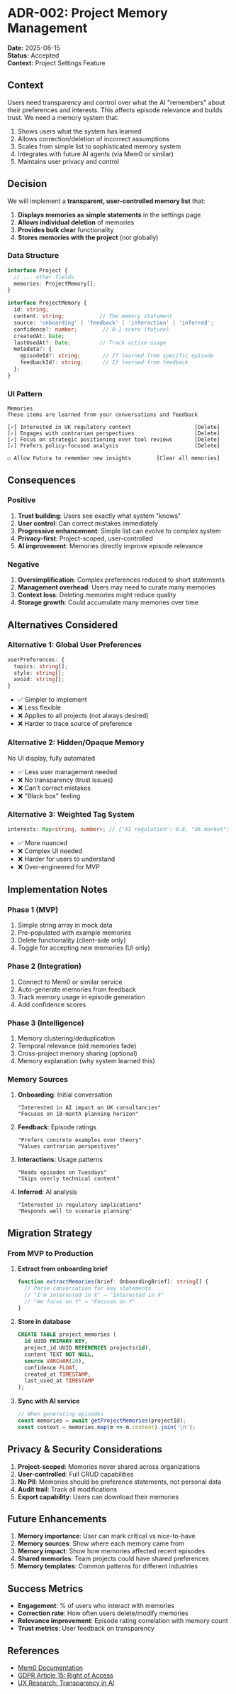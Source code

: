 # ADR-002: Project Memory Management

**Date:** 2025-08-15  
**Status:** Accepted  
**Context:** Project Settings Feature

## Context

Users need transparency and control over what the AI "remembers" about their preferences and interests. This affects episode relevance and builds trust. We need a memory system that:

1. Shows users what the system has learned
2. Allows correction/deletion of incorrect assumptions  
3. Scales from simple list to sophisticated memory system
4. Integrates with future AI agents (via Mem0 or similar)
5. Maintains user privacy and control

## Decision

We will implement a **transparent, user-controlled memory list** that:

1. **Displays memories as simple statements** in the settings page
2. **Allows individual deletion** of memories
3. **Provides bulk clear** functionality
4. **Stores memories with the project** (not globally)

### Data Structure

```typescript
interface Project {
  // ... other fields
  memories: ProjectMemory[];
}

interface ProjectMemory {
  id: string;
  content: string;           // The memory statement
  source: 'onboarding' | 'feedback' | 'interaction' | 'inferred';
  confidence?: number;        // 0-1 score (future)
  createdAt: Date;
  lastUsedAt?: Date;         // Track active usage
  metadata?: {
    episodeId?: string;       // If learned from specific episode
    feedbackId?: string;      // If learned from feedback
  };
}
```

### UI Pattern

```
Memories
These items are learned from your conversations and feedback

[✓] Interested in UK regulatory context                    [Delete]
[✓] Engages with contrarian perspectives                   [Delete]
[✓] Focus on strategic positioning over tool reviews       [Delete]
[✓] Prefers policy-focused analysis                        [Delete]

☑️ Allow Futura to remember new insights        [Clear all memories]
```

## Consequences

### Positive

1. **Trust building**: Users see exactly what system "knows"
2. **User control**: Can correct mistakes immediately
3. **Progressive enhancement**: Simple list can evolve to complex system
4. **Privacy-first**: Project-scoped, user-controlled
5. **AI improvement**: Memories directly improve episode relevance

### Negative

1. **Oversimplification**: Complex preferences reduced to short statements
2. **Management overhead**: Users may need to curate many memories
3. **Context loss**: Deleting memories might reduce quality
4. **Storage growth**: Could accumulate many memories over time

## Alternatives Considered

### Alternative 1: Global User Preferences
```typescript
userPreferences: {
  topics: string[];
  style: string[];
  avoid: string[];
}
```
- ✅ Simpler to implement
- ❌ Less flexible
- ❌ Applies to all projects (not always desired)
- ❌ Harder to trace source of preference

### Alternative 2: Hidden/Opaque Memory
No UI display, fully automated
- ✅ Less user management needed
- ❌ No transparency (trust issues)
- ❌ Can't correct mistakes
- ❌ "Black box" feeling

### Alternative 3: Weighted Tag System
```typescript
interests: Map<string, number>; // {"AI regulation": 0.8, "UK market": 0.9}
```
- ✅ More nuanced
- ❌ Complex UI needed
- ❌ Harder for users to understand
- ❌ Over-engineered for MVP

## Implementation Notes

### Phase 1 (MVP)
1. Simple string array in mock data
2. Pre-populated with example memories
3. Delete functionality (client-side only)
4. Toggle for accepting new memories (UI only)

### Phase 2 (Integration)
1. Connect to Mem0 or similar service
2. Auto-generate memories from feedback
3. Track memory usage in episode generation
4. Add confidence scores

### Phase 3 (Intelligence)
1. Memory clustering/deduplication
2. Temporal relevance (old memories fade)
3. Cross-project memory sharing (optional)
4. Memory explanation (why system learned this)

### Memory Sources

1. **Onboarding**: Initial conversation
   ```
   "Interested in AI impact on UK consultancies"
   "Focuses on 18-month planning horizon"
   ```

2. **Feedback**: Episode ratings
   ```
   "Prefers concrete examples over theory"
   "Values contrarian perspectives"
   ```

3. **Interactions**: Usage patterns
   ```
   "Reads episodes on Tuesdays"
   "Skips overly technical content"
   ```

4. **Inferred**: AI analysis
   ```
   "Interested in regulatory implications"
   "Responds well to scenario planning"
   ```

## Migration Strategy

### From MVP to Production

1. **Extract from onboarding brief**
   ```typescript
   function extractMemories(brief: OnboardingBrief): string[] {
     // Parse conversation for key statements
     // "I'm interested in X" → "Interested in X"
     // "We focus on Y" → "Focuses on Y"
   }
   ```

2. **Store in database**
   ```sql
   CREATE TABLE project_memories (
     id UUID PRIMARY KEY,
     project_id UUID REFERENCES projects(id),
     content TEXT NOT NULL,
     source VARCHAR(20),
     confidence FLOAT,
     created_at TIMESTAMP,
     last_used_at TIMESTAMP
   );
   ```

3. **Sync with AI service**
   ```typescript
   // When generating episodes
   const memories = await getProjectMemories(projectId);
   const context = memories.map(m => m.content).join('\n');
   ```

## Privacy & Security Considerations

1. **Project-scoped**: Memories never shared across organizations
2. **User-controlled**: Full CRUD capabilities
3. **No PII**: Memories should be preference statements, not personal data
4. **Audit trail**: Track all modifications
5. **Export capability**: Users can download their memories

## Future Enhancements

1. **Memory importance**: User can mark critical vs nice-to-have
2. **Memory sources**: Show where each memory came from
3. **Memory impact**: Show how memories affected recent episodes
4. **Shared memories**: Team projects could have shared preferences
5. **Memory templates**: Common patterns for different industries

## Success Metrics

- **Engagement**: % of users who interact with memories
- **Correction rate**: How often users delete/modify memories
- **Relevance improvement**: Episode rating correlation with memory count
- **Trust metrics**: User feedback on transparency

## References

- [Mem0 Documentation](https://docs.mem0.ai/)
- [GDPR Article 15: Right of Access](https://gdpr-info.eu/art-15-gdpr/)
- [UX Research: Transparency in AI](internal-link)